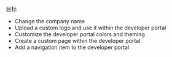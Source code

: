 

目标

- Change the company name
- Upload a custom logo and use it within the developer portal
- Customize the developer portal colors and theming
- Create a custom page within the developer portal
- Add a navigation item to the developer portal

